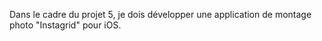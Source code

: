 Dans le cadre du projet 5, je dois développer une application de montage photo "Instagrid" pour iOS.
